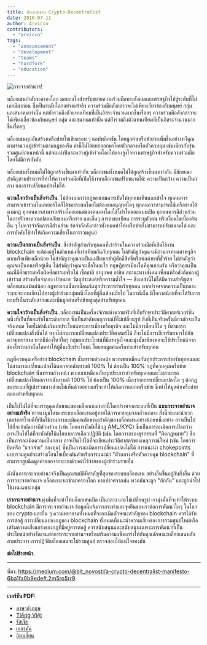 ```yaml
---
title: ประกาศของ Crypto-Decentralist
date: 2016-07-11
author: Arvicco
contributors:
  - "arvicco"
tags:
  - "announcement"
  - "development"
  - "teams"
  - "hardfork"
  - "education"
---
```


![กระจายอำนาจ!](./1gMu8qJtr2NeEuuGzvsfcnw.png)

บล็อกเชนกำลังจะครองโลก มอบกลไกสำหรับขยายความร่วมมือทางสังคมและเศรษฐกิจไปสู่ระดับที่ไม่เคยมีมาก่อน ซึ่งเป็นระดับโลกอย่างแท้จริง ความร่วมมือดังกล่าวจะไม่เพียงเกี่ยวข้องกับมนุษย์ กลุ่ม และสมาคมเท่านั้น แต่ยังรวมถึงตัวแทนเทียมที่เป็นอิสระจำนวนมากขึ้นเรื่อยๆ ความร่วมมือดังกล่าวจะไม่เพียงเกี่ยวข้องกับมนุษย์ กลุ่ม และสมาคมเท่านั้น แต่ยังรวมถึงตัวแทนเทียมที่เป็นอิสระจำนวนมากขึ้นเรื่อยๆ

บล็อกเชนทุกอันสร้างเครือข่ายโซเชียลรอบ ๆ แอปพลิเคชัน โดยมูลค่าเครือข่ายจะเพิ่มขึ้นอย่างทวีคูณตามจำนวนผู้เข้าร่วมตามกฎของรีด ค่านี้ไม่ได้แยกออกมาโดยตัวกลางหรือตัวควบคุม เช่นเดียวกับรุ่นรวมศูนย์ก่อนหน้านี้ แต่จะแบ่งปันระหว่างผู้เข้าร่วมโดยให้แรงจูงใจทางเศรษฐกิจสำหรับความร่วมมือโดยไม่มีการบังคับ

บล็อกเชนทั้งหมดไม่ได้ถูกสร้างขึ้นมาเท่ากัน บล็อกเชนทั้งหมดไม่ได้ถูกสร้างขึ้นมาเท่ากัน มีลักษณะสำคัญสามประการที่ทำให้ความร่วมมือที่เปิดใช้งานบล็อกเชนปรับขนาดได้: ความเปิดกว้าง ความเป็นกลาง และการเปลี่ยนแปลงไม่ได้

**ความใจกว้างเป็นสิ่งจำเป็น**. ไม่ต้องบอกว่ากฎของเกมควรเปิดให้ทุกคนเห็นและเข้าใจ ทุกคนควรสามารถเข้าร่วมในเลเยอร์ใดก็ได้ของระบบโดยไม่ต้องขออนุญาตใดๆ ทุกคนควรสามารถใช้เครือข่ายได้ตามกฎ ทุกคนควรสามารถสร้างไคลเอนต์ของตนเองโดยใช้โปรโตคอลแบบเปิด ทุกคนควรมีส่วนร่วมในการรักษาความปลอดภัยของเครือข่าย และอื่นๆ การลงทะเบียน การระบุตัวตน หรือเงื่อนไขเบื้องต้นอื่น ๆ ไม่ควรจำกัดการมีส่วนร่วม ข้อจำกัดดังกล่าวทั้งหมดทำให้เครือข่ายไม่สามารถปรับขนาดได้ และการบังคับใช้ทำให้เกิดความเสี่ยงในการรวมศูนย์

**ความเป็นกลางเป็นสิ่งจำเป็น**. สิ่งสำคัญสำหรับทุกคนที่เข้าร่วมในความร่วมมือที่เปิดใช้งาน blockchain จะต้องอยู่ในตำแหน่งที่เท่าเทียมกันกับทุกคน ไม่สำคัญว่าคุณจะมีอำนาจทางเศรษฐกิจมากหรือเพียงเล็กน้อย ไม่สำคัญว่าคุณจะเป็นแม่ชีเทเรซ่าผู้ศักดิ์สิทธิ์หรือพ่อค้ายาที่ชั่วร้าย ไม่สำคัญว่าคุณจะเป็นคนหรือตู้เย็น ไม่สำคัญว่าคุณจะเชื่อในอะไร ทฤษฎีการเมืองใดที่คุณยอมรับ หรือว่าคุณเป็นคนที่มีศีลธรรมหรือผิดศีลธรรมหรือไม่ เชื้อชาติ อายุ เพศ อาชีพ สถานะทางสังคม เพื่อนหรือสังกัดของผู้เข้าร่วม สร้างหรือจำลอง เป้าหมาย วัตถุประสงค์หรือความตั้งใจ — สิ่งเหล่านี้ไม่ได้มีความสำคัญต่อบล็อกเชนแม้แต่น้อย กฎของเกมนั้นเหมือนกันทุกประการสำหรับทุกคน หากปราศจากความเป็นกลาง ระบบจะเอนเอียงไปทางผู้เข้าร่วมกลุ่มหนึ่งโดยที่ผู้อื่นต้องเสียไป ในกรณีนั้น มีโอกาสน้อยที่จะได้รับการยอมรับในระดับสากลและเพิ่มมูลค่าเครือข่ายสูงสุดสำหรับทุกคน

**ความใจกว้างเป็นสิ่งจำเป็น**. บล็อกเชนเป็นเครื่องจักรแห่งความจริงที่เก็บรักษาประวัติศาสตร์เวอร์ชันหนึ่งที่เป็นที่ยอมรับในระดับสากล ซึ่งเป็นลำดับเหตุการณ์ที่ไม่เปลี่ยนรูป สิ่งที่เป็นจริงครั้งเดียวมักจะเป็นจริงเสมอ โดยไม่คำนึงถึงผลประโยชน์ทางการเมืองหรือธุรกิจ และไม่มีการล็อบบี้ใด ๆ ที่สามารถเปลี่ยนแปลงสิ่งนั้นได้ หากไม่สามารถเปลี่ยนแปลงประวัติศาสตร์ได้ ก็จะไม่มีการเสียทรัพยากรไปกับความพยายาม หากมีช่องโหว่ใดๆ กลุ่มผลประโยชน์ที่มีแรงจูงใจและมุ่งมั่นเพียงพอจะใช้ประโยชน์จากช่องโหว่เหล่านั้นโดยทำให้ผู้อื่นเสียประโยชน์ โดยลดมูลค่าเครือข่ายสำหรับทุกคน

กฎที่ควบคุมเครือข่าย blockchain นั้นทราบล่วงหน้า พวกเขาเหมือนกันทุกประการสำหรับทุกคนและไม่สามารถเปลี่ยนแปลงได้นอกจากฉันทามติ 100% ใช่ ต้องเป็น 100% กฎที่ควบคุมเครือข่าย blockchain นั้นทราบล่วงหน้า พวกเขาเหมือนกันทุกประการสำหรับทุกคนและไม่สามารถเปลี่ยนแปลงได้นอกจากฉันทามติ 100% ใช่ ต้องเป็น 100% เนื่องจากการเปลี่ยนแปลงใด ๆ ต่อกฎของระบบที่ผู้เข้าร่วมบางส่วนไม่เห็นด้วยอย่างเสรีจะทำให้เกิดการแยกเครือข่าย ซึ่งทำให้มูลค่าเครือข่ายลดลงสำหรับทุกคน

เป็นไปไม่ได้ที่จะบรรลุคุณลักษณะของบล็อกเชนเหล่านี้โดยปราศจากระบบที่เป็น **แบบกระจายอำนาจอย่างแท้จริง** หากแง่มุมใดของระบบบล็อกเชนอยู่ภายใต้การควบคุมจากส่วนกลาง สิ่งนี้จะแนะนำเวกเตอร์การโจมตีที่เปิดใช้งานการละเมิดคุณลักษณะสำคัญของบล็อกเชนอย่างน้อยหนึ่งอย่าง อาจเป็นไปได้ที่จะจำกัดการมีส่วนร่วม (เช่น โดยการบังคับใช้กฎ AML/KYC) ซึ่งเป็นการละเมิดการเปิดกว้าง อาจเป็นไปได้ที่จะบังคับใช้นโยบายการเลือกปฏิบัติ (เช่น โดยการกรองธุรกรรมที่ "ผิดกฎหมาย") ซึ่งเป็นการละเมิดความเป็นกลาง อาจเป็นไปได้ที่จะเขียนประวัติศาสตร์ของเหตุการณ์ใหม่ (เช่น โดยการยึดหรือ "แจกจ่าย" กองทุน) ซึ่งเป็นการละเมิดการเปลี่ยนแปลงไม่ได้ การแนะนำ chokepoints แบบรวมศูนย์จะสร้างเงื่อนไขเบื้องต้นสำหรับการแนะนำ "ตัวกลางหรือตัวควบคุม blockchain" ที่สามารถสูบฉีดมูลค่าออกจากระบบด้วยค่าใช้จ่ายของผู้เข้าร่วมรายอื่น

ดังนั้นการกระจายอำนาจจึงเป็นคุณสมบัติที่สำคัญที่สุดของระบบบล็อกเชน อย่างอื่นขึ้นอยู่กับสิ่งอื่น ด้วยการกระจายอำนาจ บล็อกเชนจะเข้ามาครองโลก หากปราศจากมัน พวกมันจะถูก "กักกัน" และถูกนำไปใช้งานเฉพาะกลุ่ม

**เรากระจายอำนาจ** มุ่งมั่นที่จะทำให้บล็อกเชนเปิด เป็นกลาง และไม่เปลี่ยนรูป เรามุ่งมั่นที่จะทำให้ระบบ blockchain มีการกระจายอำนาจ ข้อมูลนี้แจ้งการกระทำและจุดยืนของเราต่อการพัฒนาใดๆ ในโลกของ crypto และอื่น ๆ ความพยายามทั้งหมดที่จะละเมิดลักษณะสำคัญของ blockchain ควรได้รับการต่อสู้ การเปลี่ยนแปลงกฎของ blockchain ทั้งหมดที่แนะนำความเสี่ยงของการรวมศูนย์ใหม่หรือเสริมความแข็งแกร่งของกฎที่มีอยู่ควรต่อสู้ ควรสนับสนุนและสนับสนุนเฉพาะการพัฒนาที่เป็นประโยชน์อย่างชัดเจนต่อการกระจายอำนาจหรือเสริมความแข็งแกร่งให้กับคุณลักษณะบล็อกเชนหลักสามประการ การปฏิวัติบล็อกเชนจะไม่รวมศูนย์ ตรวจสอบให้แน่ใจของมัน

**ต่อไปข้างหน้า.**

---

ที่มา: https://medium.com/@bit_novosti/a-crypto-decentralist-manifesto-6ba1fa0b9ede#.2m5ro5rr9

---

**เวอร์ชัน PDF:**

- [ภาษาอังกฤษ](https://ethereumclassic.org/A_Crypto-Decentralist_Manifesto.pdf)
- [Tiếng Việt](https://ethereumclassic.org/A_Crypto-Decentralist_Manifesto_vietnamese.pdf)
- [รัสเซีย](https://ethereumclassic.org/A_Crypto-Decentralist_Manifesto_russian.pdf)
- [เยอรมัน](https://ethereumclassic.org/A_Crypto-Decentralist_Manifesto_german.pdf)
- [อิตาเลี่ยน](https://ethereumclassic.org/A_Crypto-Decentralist_Manifesto_italian.pdf)
